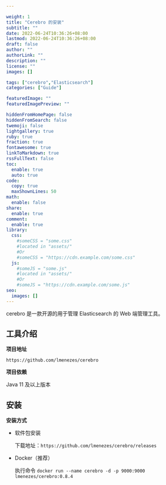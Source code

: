 ```yaml
---

weight: 1
title: "Cerebro 的安装"
subtitle: ""
date: 2022-06-24T10:36:26+08:00
lastmod: 2022-06-24T10:36:26+08:00
draft: false
author: ""
authorLink: ""
description: ""
license: ""
images: []

tags: ["cerebro","Elasticsearch"]
categories: ["Guide"]

featuredImage: ""
featuredImagePreview: ""

hiddenFromHomePage: false
hiddenFromSearch: false
twemoji: false
lightgallery: true
ruby: true
fraction: true
fontawesome: true
linkToMarkdown: true
rssFullText: false
toc:
  enable: true
  auto: true
code:
  copy: true
  maxShownLines: 50
math:
  enable: false
share:
  enable: true
comment:
  enable: true
library:
  css:
    #someCSS = "some.css"
    #located in "assets/"
    #Or
    #someCSS = "https://cdn.example.com/some.css"
  js:
    #someJS = "some.js"
    #located in "assets/"
    #Or
    #someJS = "https://cdn.example.com/some.js"
seo:
  images: []
---
```


cerebro 是一款开源的用于管理 Elasticsearch 的 Web 端管理工具。 

<!--more-->



## 工具介绍



**项目地址**

`https://github.com/lmenezes/cerebro`



**项目依赖**

Java 11 及以上版本



## 安装



**安装方式**

- 软件包安装

  下载地址：`https://github.com/lmenezes/cerebro/releases`

- Docker（推荐）

  执行命令 `docker run --name cerebro -d -p 9000:9000 lmenezes/cerebro:0.8.4`



